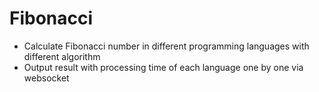 # Fibonacci

- Calculate Fibonacci number in different programming languages with different algorithm
- Output result with processing time of each language one by one via websocket
